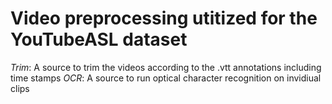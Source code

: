 # Video preprocessing utitized for the YouTubeASL dataset

_Trim_: A source to trim the videos according to the .vtt annotations including time stamps
_OCR_: A source to run optical character recognition on invidiual clips
